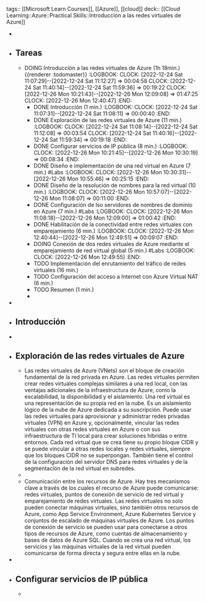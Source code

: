 tags:: [[Microsoft Learn Courses]], [[Azure]], [[cloud]]
deck:: [[Cloud Learning::Azure::Practical Skills::Introducción a las redes virtuales de Azure]]

-
- ## Tareas
	- DOING Introducción a las redes virtuales de Azure (1h 18min.) {{renderer :todomaster}}
	  :LOGBOOK:
	  CLOCK: [2022-12-24 Sat 11:07:29]--[2022-12-24 Sat 11:12:27] =>  00:04:58
	  CLOCK: [2022-12-24 Sat 11:40:14]--[2022-12-24 Sat 11:59:36] =>  00:19:22
	  CLOCK: [2022-12-26 Mon 10:21:43]--[2022-12-26 Mon 12:09:08] =>  01:47:25
	  CLOCK: [2022-12-26 Mon 12:40:47]
	  :END:
		- DONE Introducción (1 min.)
		  :LOGBOOK:
		  CLOCK: [2022-12-24 Sat 11:07:31]--[2022-12-24 Sat 11:08:11] =>  00:00:40
		  :END:
		- DONE Exploración de las redes virtuales de Azure (11 min.)
		  :LOGBOOK:
		  CLOCK: [2022-12-24 Sat 11:08:14]--[2022-12-24 Sat 11:12:08] =>  00:03:54
		  CLOCK: [2022-12-24 Sat 11:40:16]--[2022-12-24 Sat 11:59:34] =>  00:19:18
		  :END:
		- DONE Configurar servicios de IP pública (8 min.)
		  :LOGBOOK:
		  CLOCK: [2022-12-26 Mon 10:21:45]--[2022-12-26 Mon 10:30:19] =>  00:08:34
		  :END:
		- DONE Diseño e implementación de una red virtual en Azure (7 min.) #Labs
		  :LOGBOOK:
		  CLOCK: [2022-12-26 Mon 10:30:31]--[2022-12-26 Mon 10:55:46] =>  00:25:15
		  :END:
		- DONE Diseño de la resolución de nombres para la red virtual (10 min.)
		  :LOGBOOK:
		  CLOCK: [2022-12-26 Mon 10:57:07]--[2022-12-26 Mon 11:08:07] =>  00:11:00
		  :END:
		- DONE Configuración de lso servidores de nombres de dominio en Azure (7 min.) #Labs
		  :LOGBOOK:
		  CLOCK: [2022-12-26 Mon 11:08:18]--[2022-12-26 Mon 12:09:00] =>  01:00:42
		  :END:
		- DONE Habilitación de la conectividad entre redes virtuales con emparejamiento (6 min.)
		  :LOGBOOK:
		  CLOCK: [2022-12-26 Mon 12:40:44]--[2022-12-26 Mon 12:49:51] =>  00:09:07
		  :END:
		- DOING Conexión de dos redes virtuales de Azure mediante el emparejamiento de red virtual global (5 min.) #Labs
		  :LOGBOOK:
		  CLOCK: [2022-12-26 Mon 12:49:55]
		  :END:
		- TODO Implementación del enrutamiento del tráfico de redes virtuales (16 min.)
		- TODO Configuración del acceso a Internet con Azure Virtual NAT (6 min.)
		- TODO Resumen (1 min.)
		-
-
- ## Introducción
-
- ## Exploración de las redes virtuales de Azure
	- Las redes virtuales de Azure (VNets) son el bloque de creación fundamental de la red privada en Azure. Las redes virtuales permiten crear redes virtuales complejas similares a una red local, con las ventajas adicionales de la infraestructura de Azure, como la escalabilidad, la disponibilidad y el aislamiento. Una red virtual es una representación de su propia red en la nube. Es un aislamiento lógico de la nube de Azure dedicada a su suscripción. Puede usar las redes virtuales para aprovisionar y administrar redes privadas virtuales (VPN) en Azure y, opcionalmente, vincular las redes virtuales con otras redes virtuales en Azure o con sus infraestructura de TI local para crear soluciones híbridas o entre entornos. Cada red virtual que se crea tiene su propio bloque CIDR y se puede vincular a otras redes locales y redes virtuales, siempre que los bloques CIDR no se superpongan. También tiene el control de la configuración del servidor DNS para redes virtuales y de la segmentación de la red virtual en subredes.
	-
	- Comunicación entre los recursos de Azure. Hay tres mecanismos clave a través de los cuales el recurso de Azure puede comunicarse: redes virtuales, puntos de conexión de servicio de red virtual y emparejamiento de redes virtuales. Las redes virtuales no solo pueden conectar máquinas virtuales, sino también otros recursos de Azure, como App Service Environment, Azure Kubernetes Service y conjuntos de escalado de máquinas virtuales de Azure. Los puntos de conexión de servicio se pueden usar para conectarse a otros tipos de recursos de Azure, como cuentas de almacenamiento y bases de datos de Azure SQL. Cuando se crea una red virtual, los servicios y las máquinas virtuales de la red virtual pueden comunicarse de forma directa y segura entre ellas en la nube.
-
- ## Configurar servicios de IP pública
	-